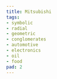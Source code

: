 ```yaml
---
title: Mitsubishi
tags:
- symbolic
- radial
- geometric
- conglomerates
- automotive
- electronics
- oil
- food
pad: 2
---
```


